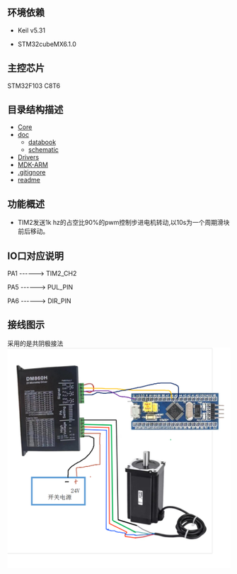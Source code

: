 ## 环境依赖

+ Keil v5.31

+ STM32cubeMX6.1.0

## 主控芯片

STM32F103 C8T6


## 目录结构描述

* [Core]()
* [doc]()
  * [databook]()
  * [schematic]()
* [Drivers]()
* [MDK-ARM]()
* [.gitignore]()
* [readme]()


## 功能概述

- TIM2发送1k hz的占空比90%的pwm控制步进电机转动,以10s为一个周期滑块前后移动。

## IO口对应说明

PA1     ------> TIM2_CH2

PA5     ------> PUL_PIN

PA6     ------> DIR_PIN​

## 接线图示
采用的是共阴极接法
![image](https://github.com/liyunyi1936/Stepper-motor-control/blob/master/images/connect1.png)


